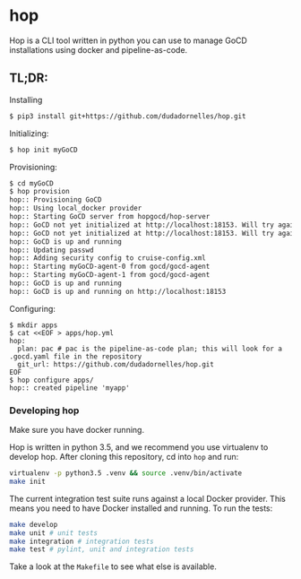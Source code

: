 # hop

Hop is a CLI tool written in python you can use to manage GoCD installations using docker and pipeline-as-code.

## TL;DR:

Installing
```bash
$ pip3 install git+https://github.com/dudadornelles/hop.git
```
Initializing:
```bash
$ hop init myGoCD
```
Provisioning:
```bash
$ cd myGoCD
$ hop provision
hop:: Provisioning GoCD
hop:: Using local_docker provider
hop:: Starting GoCD server from hopgocd/hop-server
hop:: GoCD not yet initialized at http://localhost:18153. Will try again in 15 secs
hop:: GoCD not yet initialized at http://localhost:18153. Will try again in 15 secs
hop:: GoCD is up and running
hop:: Updating passwd
hop:: Adding security config to cruise-config.xml
hop:: Starting myGoCD-agent-0 from gocd/gocd-agent
hop:: Starting myGoCD-agent-1 from gocd/gocd-agent
hop:: GoCD is up and running
hop:: GoCD is up and running on http://localhost:18153
```
Configuring:
```
$ mkdir apps
$ cat <<EOF > apps/hop.yml
hop:
  plan: pac # pac is the pipeline-as-code plan; this will look for a .gocd.yaml file in the repository 
  git_url: https://github.com/dudadornelles/hop.git
EOF
$ hop configure apps/
hop:: created pipeline 'myapp'
```

### Developing hop
Make sure you have docker running.

Hop is written in python 3.5, and we recommend you use virtualenv to develop hop. After cloning this repository, cd into `hop` and run:

```bash
virtualenv -p python3.5 .venv && source .venv/bin/activate
make init
```

The current integration test suite runs against a local Docker provider. This means you need to have Docker installed and running.
To run the tests:
```bash
make develop
make unit # unit tests
make integration # integration tests
make test # pylint, unit and integration tests
```

Take a look at the `Makefile` to see what else is available.

